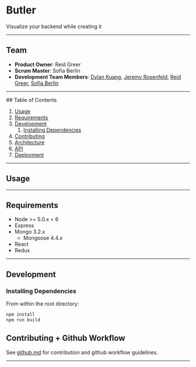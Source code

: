 # Butler
Visualize your backend while creating it

<hr>

## Team

  - __Product Owner__: Reid Greer
  - __Scrum Master__: Sofia Berlin
  - __Development Team Members__: [Dylan Kuang](https://github.com/dylanksup), [Jeremy Rosenfeld](https://github.com/jeremyir), [Reid Greer](https://github.com/jreidgreer), [Sofia Berlin](https://github.com/sofiamay)

<hr>
## Table of Contents

1. [Usage](#Usage)
1. [Requirements](#requirements)
1. [Development](#development)
    1. [Installing Dependencies](#installing-dependencies)
1. [Contributing](#contributing)
1. [Architecture](#architecture)
1. [API](#api)
1. [Deployment](#deployment)

<hr>

## Usage

<hr>

## Requirements

- Node >= 5.0.x < 6 
- Express 
- Mongo 3.2.x
  - Mongoose 4.4.x
- React 
- Redux 

<hr>

## Development

### Installing Dependencies
From within the root directory:

```sh
npm install
npm run build
```
## Contributing + Github Workflow

See [github.md](CONTRIBUTING.md) for contribution and github workflow guidelines.

<hr>

